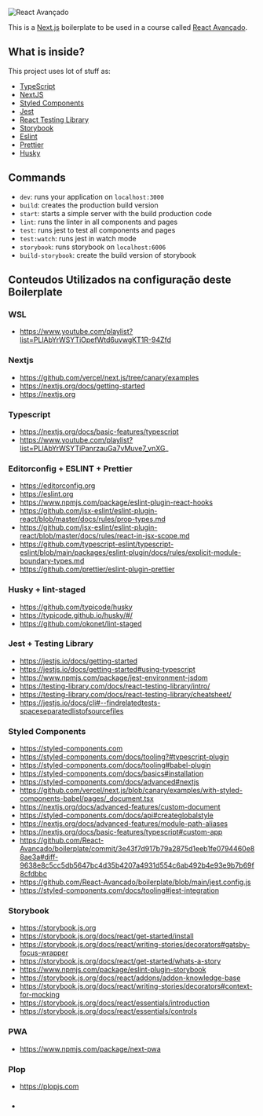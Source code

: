 ![React Avançado](https://raw.githubusercontent.com/React-Avancado/boilerplate/master/public/img/logo-gh.svg)

This is a [Next.js](https://nextjs.org/) boilerplate to be used in a course called [React Avançado](https://reactavancado.com.br/).

## What is inside?

This project uses lot of stuff as:

- [TypeScript](https://www.typescriptlang.org/)
- [NextJS](https://nextjs.org/)
- [Styled Components](https://styled-components.com/)
- [Jest](https://jestjs.io/)
- [React Testing Library](https://testing-library.com/docs/react-testing-library/intro)
- [Storybook](https://storybook.js.org/)
- [Eslint](https://eslint.org/)
- [Prettier](https://prettier.io/)
- [Husky](https://github.com/typicode/husky)

## Commands

- `dev`: runs your application on `localhost:3000`
- `build`: creates the production build version
- `start`: starts a simple server with the build production code
- `lint`: runs the linter in all components and pages
- `test`: runs jest to test all components and pages
- `test:watch`: runs jest in watch mode
- `storybook`: runs storybook on `localhost:6006`
- `build-storybook`: create the build version of storybook

## Conteudos Utilizados na configuração deste Boilerplate

### WSL
- https://www.youtube.com/playlist?list=PLlAbYrWSYTiOpefWtd6uvwgKT1R-94Zfd

### Nextjs
- https://github.com/vercel/next.js/tree/canary/examples
- https://nextjs.org/docs/getting-started
- https://nextjs.org

### Typescript
- https://nextjs.org/docs/basic-features/typescript
- https://www.youtube.com/playlist?list=PLlAbYrWSYTiPanrzauGa7vMuve7_vnXG_

### Editorconfig + ESLINT + Prettier
- https://editorconfig.org
- https://eslint.org
- https://www.npmjs.com/package/eslint-plugin-react-hooks
- https://github.com/jsx-eslint/eslint-plugin-react/blob/master/docs/rules/prop-types.md
- https://github.com/jsx-eslint/eslint-plugin-react/blob/master/docs/rules/react-in-jsx-scope.md
- https://github.com/typescript-eslint/typescript-eslint/blob/main/packages/eslint-plugin/docs/rules/explicit-module-boundary-types.md
- https://github.com/prettier/eslint-plugin-prettier

### Husky + lint-staged
- https://github.com/typicode/husky
- https://typicode.github.io/husky/#/
- https://github.com/okonet/lint-staged

### Jest + Testing Library
- https://jestjs.io/docs/getting-started
- https://jestjs.io/docs/getting-started#using-typescript
- https://www.npmjs.com/package/jest-environment-jsdom
- https://testing-library.com/docs/react-testing-library/intro/
- https://testing-library.com/docs/react-testing-library/cheatsheet/
- https://jestjs.io/docs/cli#--findrelatedtests-spaceseparatedlistofsourcefiles

### Styled Components
- https://styled-components.com
- https://styled-components.com/docs/tooling?#typescript-plugin
- https://styled-components.com/docs/tooling#babel-plugin
- https://styled-components.com/docs/basics#installation
- https://styled-components.com/docs/advanced#nextjs
- https://github.com/vercel/next.js/blob/canary/examples/with-styled-components-babel/pages/_document.tsx
- https://nextjs.org/docs/advanced-features/custom-document
- https://styled-components.com/docs/api#createglobalstyle
- https://nextjs.org/docs/advanced-features/module-path-aliases
- https://nextjs.org/docs/basic-features/typescript#custom-app
- https://github.com/React-Avancado/boilerplate/commit/3e43f7d917b79a2875d1eeb1fe0794460e88ae3a#diff-9638e8c5cc5db5647bc4d35b4207a4931d554c6ab492b4e93e9b7b69f8cfdbbc
- https://github.com/React-Avancado/boilerplate/blob/main/jest.config.js
- https://styled-components.com/docs/tooling#jest-integration

### Storybook
- https://storybook.js.org
- https://storybook.js.org/docs/react/get-started/install
- https://storybook.js.org/docs/react/writing-stories/decorators#gatsby-focus-wrapper
- https://storybook.js.org/docs/react/get-started/whats-a-story
- https://www.npmjs.com/package/eslint-plugin-storybook
- https://storybook.js.org/docs/react/addons/addon-knowledge-base
- https://storybook.js.org/docs/react/writing-stories/decorators#context-for-mocking
- https://storybook.js.org/docs/react/essentials/introduction
- https://storybook.js.org/docs/react/essentials/controls

### PWA
- https://www.npmjs.com/package/next-pwa

### Plop
- https://plopjs.com

### 
-
